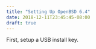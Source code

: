 ```yaml
---
title: "Setting Up OpenBSD 6.4"
date: 2018-12-11T23:45:45-08:00
draft: true
---
```

First, setup a USB install key.
